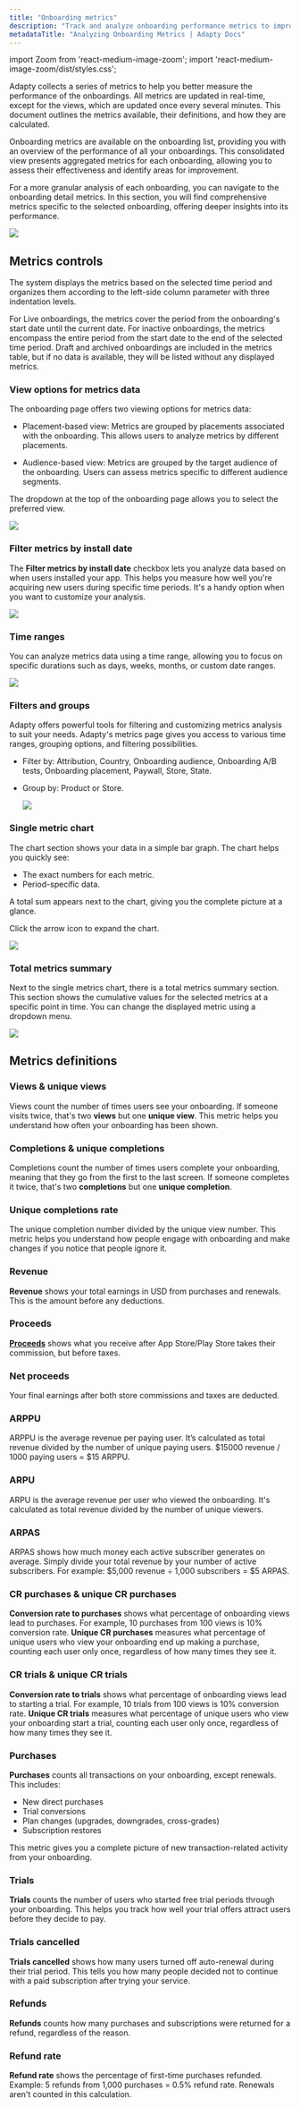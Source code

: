 ```yaml
---
title: "Onboarding metrics"
description: "Track and analyze onboarding performance metrics to improve subscription revenue."
metadataTitle: "Analyzing Onboarding Metrics | Adapty Docs"
---
```

import Zoom from 'react-medium-image-zoom';
import 'react-medium-image-zoom/dist/styles.css';

Adapty collects a series of metrics to help you better measure the performance of the onboardings. All metrics are updated in real-time, except for the views, which are updated once every several minutes. This document outlines the metrics available, their definitions, and how they are calculated.

Onboarding metrics are available on the onboarding list, providing you with an overview of the performance of all your onboardings. This consolidated view presents aggregated metrics for each onboarding, allowing you to assess their effectiveness and identify areas for improvement.

For a more granular analysis of each onboarding, you can navigate to the onboarding detail metrics. In this section, you will find comprehensive metrics specific to the selected onboarding, offering deeper insights into its performance.

  <Zoom>
  <img src={require('./img/onboarding-metrics1.png').default}
  style={{
  border: '1px solid #727272', /* border width and color */
  width: '700px', /* image width */
  display: 'block', /* for alignment */
  margin: '0 auto' /* center alignment */
  }}
  />
  </Zoom>

## Metrics controls

The system displays the metrics based on the selected time period and organizes them according to the left-side column parameter with three indentation levels.

For Live onboardings, the metrics cover the period from the onboarding's start date until the current date. For inactive onboardings, the metrics encompass the entire period from the start date to the end of the selected time period. Draft and archived onboardings are included in the metrics table, but if no data is available, they will be listed without any displayed metrics.

### View options for metrics data

The onboarding page offers two viewing options for metrics data: 

- Placement-based view: Metrics are grouped by placements associated with the onboarding. This allows users to analyze metrics by different placements.

- Audience-based view: Metrics are grouped by the target audience of the onboarding. Users can assess metrics specific to different audience segments. 

The dropdown at the top of the onboarding page allows you to select the preferred view.

  <Zoom>
  <img src={require('./img/onboarding-metrics2.png').default}
  style={{
  border: '1px solid #727272', /* border width and color */
  width: '700px', /* image width */
  display: 'block', /* for alignment */
  margin: '0 auto' /* center alignment */
  }}
  />
  </Zoom>

### Filter metrics by install date

The **Filter metrics by install date** checkbox lets you analyze data based on when users installed your app. This helps you measure how well you're acquiring new users during specific time periods. It's a handy option when you want to customize your analysis.

  <Zoom>
  <img src={require('./img/onboarding-metrics3.png').default}
  style={{
  border: '1px solid #727272', /* border width and color */
  width: '700px', /* image width */
  display: 'block', /* for alignment */
  margin: '0 auto' /* center alignment */
  }}
  />
  </Zoom>

### Time ranges

You can analyze metrics data using a time range, allowing you to focus on specific durations such as days, weeks, months, or custom date ranges.

  <Zoom>
  <img src={require('./img/onboarding-metrics4.png').default}
  style={{
  border: '1px solid #727272', /* border width and color */
  width: '700px', /* image width */
  display: 'block', /* for alignment */
  margin: '0 auto' /* center alignment */
  }}
  />
  </Zoom>

### Filters and groups

Adapty offers powerful tools for filtering and customizing metrics analysis to suit your needs. Adapty's metrics page gives you access to various time ranges, grouping options, and filtering possibilities.

- Filter by: Attribution, Country, Onboarding audience, Onboarding A/B tests, Onboarding placement, Paywall, Store, State.
- Group by: Product or Store.

  <Zoom>
  <img src={require('./img/onboarding-metrics5.png').default}
  style={{
  border: '1px solid #727272', /* border width and color */
  width: '700px', /* image width */
  display: 'block', /* for alignment */
  margin: '0 auto' /* center alignment */
  }}
  />
  </Zoom>

### Single metric chart

The chart section shows your data in a simple bar graph. 
The chart helps you quickly see:

- The exact numbers for each metric.
- Period-specific data.

A total sum appears next to the chart, giving you the complete picture at a glance.

Click the arrow icon to expand the chart.

  <Zoom>
  <img src={require('./img/onboarding-metrics6.png').default}
  style={{
  border: '1px solid #727272', /* border width and color */
  width: '700px', /* image width */
  display: 'block', /* for alignment */
  margin: '0 auto' /* center alignment */
  }}
  />
  </Zoom>

### Total metrics summary

Next to the single metrics chart, there is a total metrics summary section. This section shows the cumulative values for the selected metrics at a specific point in time. You can change the displayed metric using a dropdown menu.

  <Zoom>
  <img src={require('./img/onboarding-metrics7.png').default}
  style={{
  border: '1px solid #727272', /* border width and color */
  width: '700px', /* image width */
  display: 'block', /* for alignment */
  margin: '0 auto' /* center alignment */
  }}
  />
  </Zoom>

## Metrics definitions

### Views & unique views

Views count the number of times users see your onboarding. If someone visits twice, that's two **views** but one **unique view**. This metric helps you understand how often your onboarding has been shown. 

### Completions & unique completions

Completions count the number of times users complete your onboarding, meaning that they go from the first to the last screen. If someone completes it twice, that's two **completions** but one **unique completion**. 

### Unique completions rate

The unique completion number divided by the unique view number. This metric helps you understand how people engage with onboarding and make changes if you notice that people ignore it.

### Revenue

**Revenue** shows your total earnings in USD from purchases and renewals. This is the amount before any deductions.

### Proceeds

[**Proceeds**](analytics-cohorts#revenue-vs-proceeds) shows what you receive after App Store/Play Store takes their commission, but before taxes.

### Net proceeds

Your final earnings after both store commissions and taxes are deducted.

### ARPPU

ARPPU is the average revenue per paying user. It’s calculated as total revenue divided by the number of unique paying users. $15000 revenue / 1000 paying users = $15 ARPPU.

### ARPU

ARPU is the average revenue per user who viewed the onboarding. It's calculated as total revenue divided by the number of unique viewers.

### ARPAS

ARPAS shows how much money each active subscriber generates on average. Simply divide your total revenue by your number of active subscribers. For example: $5,000 revenue ÷ 1,000 subscribers = $5 ARPAS.

### CR purchases & unique CR purchases

**Conversion rate to purchases** shows what percentage of onboarding views lead to purchases. For example, 10 purchases from 100 views is 10% conversion rate.
**Unique CR purchases** measures what percentage of unique users who view your onboarding end up making a purchase, counting each user only once, regardless of how many times they see it.

### CR trials & unique CR trials

**Conversion rate to trials** shows what percentage of onboarding views lead to starting a trial. For example, 10 trials from 100 views is 10% conversion rate.
**Unique CR trials** measures what percentage of unique users who view your onboarding start a trial, counting each user only once, regardless of how many times they see it.

### Purchases

**Purchases** counts all transactions on your onboarding, except renewals. This includes:

- New direct purchases
- Trial conversions
- Plan changes (upgrades, downgrades, cross-grades)
- Subscription restores

This metric gives you a complete picture of new transaction-related activity from your onboarding.

### Trials

**Trials** counts the number of users who started free trial periods through your onboarding. This helps you track how well your trial offers attract users before they decide to pay.

### Trials cancelled

**Trials cancelled** shows how many users turned off auto-renewal during their trial period. This tells you how many people decided not to continue with a paid subscription after trying your service.

### Refunds

**Refunds** counts how many purchases and subscriptions were returned for a refund, regardless of the reason.

### Refund rate

**Refund rate** shows the percentage of first-time purchases refunded. Example: 5 refunds from 1,000 purchases = 0.5% refund rate. Renewals aren't counted in this calculation.
